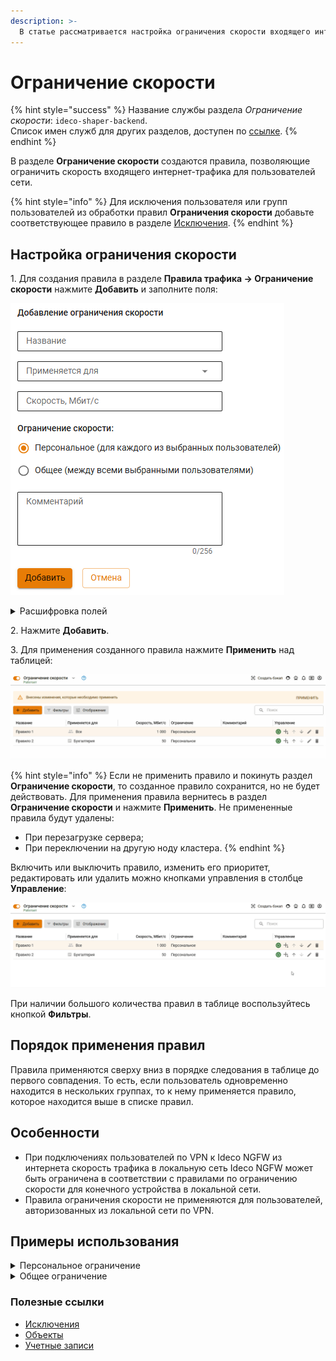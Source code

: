 ```yaml
---
description: >-
  В статье рассматривается настройка ограничения скорости входящего интернет-трафика для пользователей сети.
---
```


# Ограничение скорости

{% hint style="success" %}
Название службы раздела *Ограничение скорости*: `ideco-shaper-backend`. \
Список имен служб для других разделов, доступен по [ссылке](/settings/server-management/terminal/README.md).
{% endhint %}

В разделе **Ограничение скорости** создаются правила, позволяющие ограничить скорость входящего интернет-трафика для пользователей сети.

{% hint style="info" %}
Для исключения пользователя или групп пользователей из обработки правил **Ограничения скорости** добавьте соответствующее правило в разделе [Исключения](/settings/access-rules/ips/user-ip-exceptions.md).
{% endhint %}

## Настройка ограничения скорости

1\. Для создания правила в разделе **Правила трафика -> Ограничение скорости** нажмите **Добавить** и заполните поля:

![](/.gitbook/assets/shaper2.png)

<details>

<summary>Расшифровка полей</summary>

* **Название** - введите название правила, например, Ограничение для менеджеров;
* **Применяется для** - выберите из выпадающего списка пользователя, группу и/или IP-адрес;
* **Скорость \(Мбит/с\)** - укажите лимит скорости;
* **Ограничение скорости** - выберите тип ограничения скорости:
  * **Персональное** - скорость будет ограничена для каждого из выбранных пользователей;
  * **Общее** - скорость будет ограничена и разделится между всеми выбранными пользователями.

</details>

2\. Нажмите **Добавить**.

3\. Для применения созданного правила нажмите **Применить** над таблицей:

![](/.gitbook/assets/shaper2.gif)

{% hint style="info" %}
Если не применить правило и покинуть раздел **Ограничение скорости**, то созданное правило сохранится, но не будет действовать. Для применения правила вернитесь в раздел **Ограничение скорости** и нажмите **Применить**.
Не примененные правила будут удалены:

* При перезагрузке сервера;
* При переключении на другую ноду кластера.
{% endhint %}

Включить или выключить правило, изменить его приоритет, редактировать или удалить можно кнопками управления в столбце **Управление**:

![](/.gitbook/assets/shaper1.gif)

При наличии большого количества правил в таблице воспользуйтесь кнопкой **Фильтры**.

## Порядок применения правил

Правила применяются сверху вниз в порядке следования в таблице до первого совпадения. То есть, если пользователь одновременно находится в нескольких группах, то к нему применяется правило, которое находится выше в списке правил.

## Особенности

* При подключениях пользователей по VPN к Ideco NGFW из интернета скорость трафика в локальную сеть Ideco NGFW может быть ограничена в соответствии с правилами по ограничению скорости для конечного устройства в локальной сети.
* Правила ограничения скорости не применяются для пользователей, авторизованных из локальной сети по VPN.

## Примеры использования

<details>

<summary>Персональное ограничение</summary>

При выборе персонального ограничения скорости лимит скорости для каждого менеджера будет равен 1 Мбит/с:

![](/.gitbook/assets/shaper.png)

</details>

<details>

<summary>Общее ограничение</summary>

При выборе общего ограничения ширина канала для всей бухгалтерии будет равна 10 Мбит/с:

![](/.gitbook/assets/shaper1.png)

</details>

### Полезные ссылки

* [Исключения](/settings/access-rules/ips/user-ip-exceptions.md)
* [Объекты](/settings/access-rules/aliases.md)
* [Учетные записи](/settings/users/user-tree/README.md)
